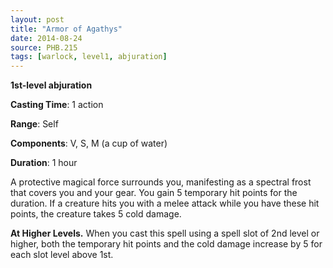 ```yaml
---
layout: post
title: "Armor of Agathys"
date: 2014-08-24
source: PHB.215
tags: [warlock, level1, abjuration]
---
```


**1st-level abjuration**

**Casting Time**: 1 action

**Range**: Self

**Components**: V, S, M (a cup of water)

**Duration**: 1 hour

A protective magical force surrounds you, manifesting as a spectral frost that covers you and your gear. You gain 5 temporary hit points for the duration. If a creature hits you with a melee attack while you have these hit points, the creature takes 5 cold damage.

**At Higher Levels.** When you cast this spell using a spell slot of 2nd level or higher, both the temporary hit points and the cold damage increase by 5 for each slot level above 1st.